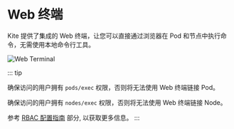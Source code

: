 # Web 终端

Kite 提供了集成的 Web 终端，让您可以直接通过浏览器在 Pod 和节点中执行命令，无需使用本地命令行工具。

![Web Terminal](/screenshots/terminal.png)

::: tip

确保访问的用户拥有 `pods/exec` 权限，否则将无法使用 Web 终端链接 Pod。

确保访问的用户拥有 `nodes/exec` 权限，否则将无法使用 Web 终端链接 Node。

参考 [RBAC 配置指南](../config/rbac-config) 部分, 以获取更多信息。
:::

